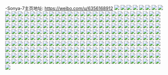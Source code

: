 -Sonya-7主页地址: https://weibo.com/u/6356168912 
![](https://wx4.sinaimg.cn/mw2000/006W9PTqly1h8fe1jlf3kj32560zo4qq.jpg) 
![](https://wx4.sinaimg.cn/mw2000/006W9PTqly1h8fe2k511mj32560zonpd.jpg) 
![](https://wx4.sinaimg.cn/mw2000/006W9PTqly1h7os3w3miyj311w0mk45x.jpg) 
![](https://wx4.sinaimg.cn/mw2000/006W9PTqly1h7os3sifrdj32bo3407wn.jpg) 
![](https://wx4.sinaimg.cn/mw2000/006W9PTqly1h7os3tfy6kj33402c0e82.jpg) 
![](https://wx4.sinaimg.cn/mw2000/006W9PTqly1h7os18crh3j30u01hcthm.jpg) 
![](https://wx4.sinaimg.cn/mw2000/006W9PTqly1h7os18qu5bj30u01hcthr.jpg) 
![](https://wx4.sinaimg.cn/mw2000/006W9PTqly1h7orxw4u4wj32c0340e83.jpg) 
![](https://wx4.sinaimg.cn/mw2000/006W9PTqly1h7orxxt5gpj32c03401kz.jpg) 
![](https://wx4.sinaimg.cn/mw2000/006W9PTqly1h7orxrlgv4j32c0340e82.jpg) 
![](https://wx4.sinaimg.cn/mw2000/006W9PTqly1h7orxtve9mj32c0340e87.jpg) 
![](https://wx4.sinaimg.cn/mw2000/006W9PTqly1h1xbc14sz4j31me28k7wh.jpg) 
![](https://wx4.sinaimg.cn/mw2000/006W9PTqly1h1kz7lsjhjj33402c0b2b.jpg) 
![](https://wx4.sinaimg.cn/mw2000/006W9PTqly1h1kz7ke2hwj32c02c0hdu.jpg) 
![](https://wx4.sinaimg.cn/mw2000/006W9PTqly1h0gj3mtw6aj331i29znpf.jpg) 
![](https://wx4.sinaimg.cn/mw2000/006W9PTqly1h0gj3nlnwpj31mb17rkh0.jpg) 
![](https://wx4.sinaimg.cn/mw2000/006W9PTqly1h0gj3jvjv0j31mc17rgzm.jpg) 
![](https://wx4.sinaimg.cn/mw2000/006W9PTqly1gzan2cqdz0j30k00rl7b1.jpg) 
![](https://wx4.sinaimg.cn/mw2000/006W9PTqly1gz1oggprptj30u00wwted.jpg) 
![](https://wx4.sinaimg.cn/mw2000/006W9PTqly1gz1ogixx8aj30u00u27ak.jpg) 
![](https://wx4.sinaimg.cn/mw2000/006W9PTqly1gz1onq1q3nj30nv0oo0wu.jpg) 
![](https://wx4.sinaimg.cn/mw2000/006W9PTqly1gz1oglrot9j30x10u07bi.jpg) 
![](https://wx4.sinaimg.cn/mw2000/006W9PTqly1gz1oi7x39ej30u00u2tev.jpg) 
![](https://wx4.sinaimg.cn/mw2000/006W9PTqly1gz1ogmtx0zj30u00ug45w.jpg) 
![](https://wx4.sinaimg.cn/mw2000/006W9PTqly1gz1ognbiu5j30u00vhwj2.jpg) 
![](https://wx4.sinaimg.cn/mw2000/006W9PTqly1gz1ognoit9j30y80u0tch.jpg) 
![](https://wx4.sinaimg.cn/mw2000/006W9PTqly1gz1femf4l5j30u0140n4s.jpg) 
![](https://wx4.sinaimg.cn/mw2000/006W9PTqly1gz1femvrwbj31400u0n9e.jpg) 
![](https://wx4.sinaimg.cn/mw2000/006W9PTqly1gz1fem0pr8j313d0u0wme.jpg) 
![](https://wx4.sinaimg.cn/mw2000/006W9PTqly1gz1felggrej31400u010o.jpg) 
![](https://wx4.sinaimg.cn/mw2000/006W9PTqly1gydn93y2w5j31sc2ewkjm.jpg) 
![](https://wx4.sinaimg.cn/mw2000/006W9PTqly1gydn91ujz3j30ty19kdrd.jpg) 
![](https://wx4.sinaimg.cn/mw2000/006W9PTqly1guwmqas8dej60zo2561k602.jpg) 
![](https://wx4.sinaimg.cn/mw2000/006W9PTqly1guwmqbtrimj30zo2564qp.jpg) 
![](https://wx4.sinaimg.cn/mw2000/006W9PTqly1guwmq9x95ij30zo256b2a.jpg) 
![](https://wx4.sinaimg.cn/mw2000/006W9PTqly1gsxssk2o8fj32560zob2a.jpg) 
![](https://wx4.sinaimg.cn/mw2000/006W9PTqly1gsxondu9dqj30qy0mftaf.jpg) 
![](https://wx4.sinaimg.cn/mw2000/006W9PTqly1gsxondff12j30k10ecdiy.jpg) 
![](https://wx4.sinaimg.cn/mw2000/006W9PTqly1gsxone0jrcj30ht0fidgw.jpg) 
![](https://wx4.sinaimg.cn/mw2000/006W9PTqly1gsr8yhtdi6j32560zou0x.jpg) 
![](https://wx4.sinaimg.cn/mw2000/006W9PTqly1gsqzteuufqj32bz2t7x6q.jpg) 
![](https://wx4.sinaimg.cn/mw2000/006W9PTqly1gsqztakeboj32xd271b2a.jpg) 
![](https://wx4.sinaimg.cn/mw2000/006W9PTqly1gsqzt0qnefj32942et7wi.jpg) 
![](https://wx4.sinaimg.cn/mw2000/006W9PTqly1gsqzt8ad71j627829yqv502.jpg) 
![](https://wx4.sinaimg.cn/mw2000/006W9PTqly1gsqzt6y8dhj325s25shdt.jpg) 
![](https://wx4.sinaimg.cn/mw2000/006W9PTqly1gsqzt4sdt2j328125ykjl.jpg) 
![](https://wx4.sinaimg.cn/mw2000/006W9PTqly1gsqzsyhrcsj322f27xkjl.jpg) 
![](https://wx4.sinaimg.cn/mw2000/006W9PTqly1gqo4d58gklj30qg0yi12m.jpg) 
![](https://wx4.sinaimg.cn/mw2000/006W9PTqly1gqo4d21rxpj31d71uo7rp.jpg) 
![](https://wx4.sinaimg.cn/mw2000/006W9PTqly1gqo4d5l53mj30qc0yiqen.jpg) 
![](https://wx4.sinaimg.cn/mw2000/006W9PTqly1gqo4d2kpo2j31e01uo1kx.jpg) 
![](https://wx4.sinaimg.cn/mw2000/006W9PTqly1gqo4d4l1aaj31e01uo7wh.jpg) 
![](https://wx4.sinaimg.cn/mw2000/006W9PTqly1gqo4d33tlaj31e01uob29.jpg) 
![](https://wx4.sinaimg.cn/mw2000/006W9PTqly1gqo4d3mxjsj31d51uo7wh.jpg) 
![](https://wx4.sinaimg.cn/mw2000/006W9PTqly1gqo4d42xl6j31d01uo1kx.jpg) 
![](https://wx4.sinaimg.cn/mw2000/006W9PTqly1gqo4d1p2dfj31c91sck69.jpg) 
![](https://wx4.sinaimg.cn/mw2000/006W9PTqly1gqo4blgh50j31uo1e2wza.jpg) 
![](https://wx4.sinaimg.cn/mw2000/006W9PTqly1gqo4bj72p5j31e01uo1h5.jpg) 
![](https://wx4.sinaimg.cn/mw2000/006W9PTqly1gqo4bl0cvpj31uo1e2kfz.jpg) 
![](https://wx4.sinaimg.cn/mw2000/006W9PTqly1gqo4bk9kktj31e01uo1kx.jpg) 
![](https://wx4.sinaimg.cn/mw2000/006W9PTqly1gqo4bklt54j31e01uoasd.jpg) 
![](https://wx4.sinaimg.cn/mw2000/006W9PTqly1gqo4biwrw9j31e01uoasr.jpg) 
![](https://wx4.sinaimg.cn/mw2000/006W9PTqly1gqo4avziqxj30yi22o1l1.jpg) 
![](https://wx4.sinaimg.cn/mw2000/006W9PTqly1gqo4axguccj30yi22ox6v.jpg) 
![](https://wx4.sinaimg.cn/mw2000/006W9PTqly1gqo4au05j1j32bk340npd.jpg) 
![](https://wx4.sinaimg.cn/mw2000/006W9PTqly1gq7j9xzkd3j312o0u0aje.jpg) 
![](https://wx4.sinaimg.cn/mw2000/006W9PTqly1gq7j9yq7kqj30u0140gzj.jpg) 
![](https://wx4.sinaimg.cn/mw2000/006W9PTqly1gq7j9zadwej30vi0u0doh.jpg) 
![](https://wx4.sinaimg.cn/mw2000/006W9PTqly1gq7j9zvn43j30uj0u07fr.jpg) 
![](https://wx4.sinaimg.cn/mw2000/006W9PTqly1gq7j9wovfmj31980u0wr8.jpg) 
![](https://wx4.sinaimg.cn/mw2000/006W9PTqly1gq7ja0b9r1j30zm0u0dox.jpg) 
![](https://wx4.sinaimg.cn/mw2000/006W9PTqly1gq7ja15hznj30u0140gw2.jpg) 
![](https://wx4.sinaimg.cn/mw2000/006W9PTqly1gq7ja2ijqaj313y0u0k46.jpg) 
![](https://wx4.sinaimg.cn/mw2000/006W9PTqly1gq7j884gl8j32c03401kz.jpg) 
![](https://wx4.sinaimg.cn/mw2000/006W9PTqly1gq7j8aupgkj32a33401kz.jpg) 
![](https://wx4.sinaimg.cn/mw2000/006W9PTqly1gq7j76b3q1j33402c07qq.jpg) 
![](https://wx4.sinaimg.cn/mw2000/006W9PTqly1gq7j79glc5j33402c0hdt.jpg) 
![](https://wx4.sinaimg.cn/mw2000/006W9PTqly1gq7j7s5oq8j32c0340hdt.jpg) 
![](https://wx4.sinaimg.cn/mw2000/006W9PTqly1gq7j8bvbxdj33402c07wh.jpg) 
![](https://wx4.sinaimg.cn/mw2000/006W9PTqly1gq7j822plhj325y2vxk7j.jpg) 
![](https://wx4.sinaimg.cn/mw2000/006W9PTqly1gq7j7cfdggj33402c0hdt.jpg) 
![](https://wx4.sinaimg.cn/mw2000/006W9PTqly1gq7j7eolirj33402c0kjl.jpg) 
![](https://wx4.sinaimg.cn/mw2000/006W9PTqly1gq7j7ggr74j328g2ha7rf.jpg) 
![](https://wx4.sinaimg.cn/mw2000/006W9PTqly1gq7j7hyjrgj32tk20yaxz.jpg) 
![](https://wx4.sinaimg.cn/mw2000/006W9PTqly1gq7j7kfop5j32c0340kjl.jpg) 
![](https://wx4.sinaimg.cn/mw2000/006W9PTqly1gq7j7mxzz6j32c03404qp.jpg) 
![](https://wx4.sinaimg.cn/mw2000/006W9PTqly1gq7j8dg3qyj33402c0aq8.jpg) 
![](https://wx4.sinaimg.cn/mw2000/006W9PTqly1gq7j7puztzj33402c0npd.jpg) 
![](https://wx4.sinaimg.cn/mw2000/006W9PTqly1gq7j7uar67j33402c0tyq.jpg) 
![](https://wx4.sinaimg.cn/mw2000/006W9PTqly1gq7j7xhr9zj32c0340hdu.jpg) 
![](https://wx4.sinaimg.cn/mw2000/006W9PTqly1gq7j80im6vj32c0340hdu.jpg) 
![](https://wx4.sinaimg.cn/mw2000/006W9PTqly1gpzng9uk8kj33402z1hdu.jpg) 
![](https://wx4.sinaimg.cn/mw2000/006W9PTqly1gpzng5ocgsj325p30snpf.jpg) 
![](https://wx4.sinaimg.cn/mw2000/006W9PTqly1gpzng7t228j311c340kjm.jpg) 
![](https://wx4.sinaimg.cn/mw2000/006W9PTqly1gpzngcw1icj32c0340hdw.jpg) 
![](https://wx4.sinaimg.cn/mw2000/006W9PTqly1gpzngfbldqj3254340x6q.jpg) 
![](https://wx4.sinaimg.cn/mw2000/006W9PTqly1gpznggksgjj32c0340kjl.jpg) 
![](https://wx4.sinaimg.cn/mw2000/006W9PTqly1gpzngi1nccj31o02807wi.jpg) 
![](https://wx4.sinaimg.cn/mw2000/006W9PTqly1gpzngjggwmj31o0280x6p.jpg) 
![](https://wx4.sinaimg.cn/mw2000/006W9PTqly1gpznglks62j32c0340u0y.jpg) 
![](https://wx4.sinaimg.cn/mw2000/006W9PTqly1gpzngnmckfj32c0340wvi.jpg) 
![](https://wx4.sinaimg.cn/mw2000/006W9PTqly1gpzngrdue7j32c0340npf.jpg) 
![](https://wx4.sinaimg.cn/mw2000/006W9PTqly1gpzngsi7awj33402c0b29.jpg) 
![](https://wx4.sinaimg.cn/mw2000/006W9PTqly1gpznguats2j31xa1o01kx.jpg) 
![](https://wx4.sinaimg.cn/mw2000/006W9PTqly1gpscolsveyj30u01407c6.jpg) 
![](https://wx4.sinaimg.cn/mw2000/006W9PTqly1gpscre3vl3j30jg0jgtbk.jpg) 
![](https://wx4.sinaimg.cn/mw2000/006W9PTqly1gpj1jagv0rj31ps1pse4w.jpg) 
![](https://wx4.sinaimg.cn/mw2000/006W9PTqly1gpie4x3tdqj30u011in0h.jpg) 
![](https://wx4.sinaimg.cn/mw2000/006W9PTqly1gp28cp0wwpj30u01400z3.jpg) 
![](https://wx4.sinaimg.cn/mw2000/006W9PTqly1gp28bwlr03j30u014013o.jpg) 
![](https://wx4.sinaimg.cn/mw2000/006W9PTqly1gp28cps343j30u0140qcj.jpg) 
![](https://wx4.sinaimg.cn/mw2000/006W9PTqly1gp28cqjkdsj30u0140n60.jpg) 
![](https://wx4.sinaimg.cn/mw2000/006W9PTqly1gp28crd37fj30u014011t.jpg) 
![](https://wx4.sinaimg.cn/mw2000/006W9PTqly1gp28cruf37j30u0140q70.jpg) 
![](https://wx4.sinaimg.cn/mw2000/006W9PTqly1gp28csmrfgj30u0140qc1.jpg) 
![](https://wx4.sinaimg.cn/mw2000/006W9PTqly1gp28ctmt8yj30u0140am7.jpg) 
![](https://wx4.sinaimg.cn/mw2000/006W9PTqly1gp28cucvbmj30u0140gu4.jpg) 
![](https://wx4.sinaimg.cn/mw2000/006W9PTqly1gp28cebsvbj30u01synpp.jpg) 
![](https://wx4.sinaimg.cn/mw2000/006W9PTqly1gp28cfycgnj30u01hck9p.jpg) 
![](https://wx4.sinaimg.cn/mw2000/006W9PTqly1gp28cgpm71j31400u0qa8.jpg) 
![](https://wx4.sinaimg.cn/mw2000/006W9PTqly1gp28chumkxj31yy0u0k8i.jpg) 
![](https://wx4.sinaimg.cn/mw2000/006W9PTqly1gp28cj13cmj31400u0tjw.jpg) 
![](https://wx4.sinaimg.cn/mw2000/006W9PTqly1gp28ckb7jvj31400u0nb2.jpg) 
![](https://wx4.sinaimg.cn/mw2000/006W9PTqly1gp28cl4ox8j31400u0n65.jpg) 
![](https://wx4.sinaimg.cn/mw2000/006W9PTqly1gp28cmgft0j30u0140amz.jpg) 
![](https://wx4.sinaimg.cn/mw2000/006W9PTqly1gp28emrfn6j31400u0aii.jpg) 
![](https://wx4.sinaimg.cn/mw2000/006W9PTqly1gp22zhakwfj30m20e0mxv.jpg) 
![](https://wx4.sinaimg.cn/mw2000/006W9PTqly1gp22zh0vx4j31d30rmdou.jpg) 
![](https://wx4.sinaimg.cn/mw2000/006W9PTqly1gp22zhjughj30km00v74i.jpg) 
![](https://wx4.sinaimg.cn/mw2000/006W9PTqly1gp22zjk2dpj30u01sy4qs.jpg) 
![](https://wx4.sinaimg.cn/mw2000/006W9PTqly1gowjrytjd4j30bb0a475g.jpg) 
![](https://wx4.sinaimg.cn/mw2000/006W9PTqly1gowjrzpbdnj33402c0hdu.jpg) 
![](https://wx4.sinaimg.cn/mw2000/006W9PTqly1gowjs473noj33402c0x6p.jpg) 
![](https://wx4.sinaimg.cn/mw2000/006W9PTqly1goqhqejhwoj33402c0kdc.jpg) 
![](https://wx4.sinaimg.cn/mw2000/006W9PTqly1gof6z9nhpgj33402c0kjm.jpg) 
![](https://wx4.sinaimg.cn/mw2000/006W9PTqly1gocsageaodj33402c0qv6.jpg) 
![](https://wx4.sinaimg.cn/mw2000/006W9PTqly1goco0ndr0tj31400u0dpl.jpg) 
![](https://wx4.sinaimg.cn/mw2000/006W9PTqly1go7vx4xg33j30hs0g9mxt.jpg) 
![](https://wx4.sinaimg.cn/mw2000/006W9PTqly1go6l7bzkf3j30m80m8ack.jpg) 
![](https://wx4.sinaimg.cn/mw2000/006W9PTqly1go2flzj2w6j30yi141n1j.jpg) 
![](https://wx4.sinaimg.cn/mw2000/006W9PTqly1go2flzxlbej30xe20a466.jpg) 
![](https://wx4.sinaimg.cn/mw2000/006W9PTqly1go2fm0xughj30jz0fkdid.jpg) 
![](https://wx4.sinaimg.cn/mw2000/006W9PTqly1go2fnemvk7j30yh0ql793.jpg) 
![](https://wx4.sinaimg.cn/mw2000/006W9PTqly1gniybevq6zj31400u0qlh.jpg) 
![](https://wx4.sinaimg.cn/mw2000/006W9PTqly1gnhqfubk57j30u01sy16c.jpg) 
![](https://wx4.sinaimg.cn/mw2000/006W9PTqly1gnacd9z788j30c60esq3z.jpg) 
![](https://wx4.sinaimg.cn/mw2000/006W9PTqly1gnac98sia3j30k00fc3zu.jpg) 
![](https://wx4.sinaimg.cn/mw2000/006W9PTqly1gm3gh5jprsj30u01syafh.jpg) 
![](https://wx4.sinaimg.cn/mw2000/006W9PTqly1gm3gh3tti2j30u01syjvt.jpg) 
![](https://wx4.sinaimg.cn/mw2000/006W9PTqly1gluqvg5x06j30u0140teh.jpg) 
![](https://wx4.sinaimg.cn/mw2000/006W9PTqly1gkziirywnqj30s611in4q.jpg) 
![](https://wx4.sinaimg.cn/mw2000/006W9PTqly1gkziisiytbj30x21dlgy4.jpg) 
![](https://wx4.sinaimg.cn/mw2000/006W9PTqly1gkziirganxj30u01hcafe.jpg) 
![](https://wx4.sinaimg.cn/mw2000/006W9PTqly1gkzij2myxfj30u01hc7a3.jpg) 
![](https://wx4.sinaimg.cn/mw2000/006W9PTqly1gkzij26zczj31h41zkhbr.jpg) 
![](https://wx4.sinaimg.cn/mw2000/006W9PTqly1gkziito27sj30u00u0n43.jpg) 
![](https://wx4.sinaimg.cn/mw2000/006W9PTqly1gkziiv3c62j30u01swdnz.jpg) 
![](https://wx4.sinaimg.cn/mw2000/006W9PTqly1gkziivfgp0j30yp1aadq6.jpg) 
![](https://wx4.sinaimg.cn/mw2000/006W9PTqly1gkziiy98z8j31o0280kjm.jpg) 
![](https://wx4.sinaimg.cn/mw2000/006W9PTqly1gkzij2wo5cj30u01hc0y9.jpg) 
![](https://wx4.sinaimg.cn/mw2000/006W9PTqly1gkzilafkc7j30u0140aem.jpg) 
![](https://wx4.sinaimg.cn/mw2000/006W9PTqly1gkzila5kz8j31400u0q8w.jpg) 
![](https://wx4.sinaimg.cn/mw2000/006W9PTqly1gkzifacxfwj30s611ijyc.jpg) 
![](https://wx4.sinaimg.cn/mw2000/006W9PTqly1gkzifaqnq6j30ty0uuags.jpg) 
![](https://wx4.sinaimg.cn/mw2000/006W9PTqly1gkzifcjh0zj30ty140al3.jpg) 
![](https://wx4.sinaimg.cn/mw2000/006W9PTqly1gkzifb4nglj30u014011o.jpg) 
![](https://wx4.sinaimg.cn/mw2000/006W9PTqly1gkzifc0524j31440tyagr.jpg) 
![](https://wx4.sinaimg.cn/mw2000/006W9PTqly1gkzifa3o79j30u00zg0zx.jpg) 
![](https://wx4.sinaimg.cn/mw2000/006W9PTqly1gkzhjtcffyj30u0140dn5.jpg) 
![](https://wx4.sinaimg.cn/mw2000/006W9PTqly1gkzhmu8j1vj30hs0ecabn.jpg) 
![](https://wx4.sinaimg.cn/mw2000/006W9PTqly1giu0oti6yuj30yi22ox6s.jpg) 
![](https://wx4.sinaimg.cn/mw2000/006W9PTqly1gi25rd1tunj31gx0u048z.jpg) 
![](https://wx4.sinaimg.cn/mw2000/006W9PTqly1ghbru5y2e7j30tz0y51kx.jpg) 
![](https://wx4.sinaimg.cn/mw2000/006W9PTqly1ggszno65sfj30g50i9wg3.jpg) 
![](https://wx4.sinaimg.cn/mw2000/006W9PTqly1ggm3i2vwkaj30iw0hy0ts.jpg) 
![](https://wx4.sinaimg.cn/mw2000/006W9PTqly1ggbdf22eoyj30u014048r.jpg) 
![](https://wx4.sinaimg.cn/mw2000/006W9PTqly1ggbdc0pfrij30u0141n6q.jpg) 
![](https://wx4.sinaimg.cn/mw2000/006W9PTqly1ggbdc2se1nj30u014qase.jpg) 
![](https://wx4.sinaimg.cn/mw2000/006W9PTqly1ggbdc40iwsj313j0u0h0s.jpg) 
![](https://wx4.sinaimg.cn/mw2000/006W9PTqly1ggbdc4r1iqj313i0u0103.jpg) 
![](https://wx4.sinaimg.cn/mw2000/006W9PTqly1ggbdc5kt8ej30u0140qe2.jpg) 
![](https://wx4.sinaimg.cn/mw2000/006W9PTqly1ggbdc6nopij30u00u0qd9.jpg) 
![](https://wx4.sinaimg.cn/mw2000/006W9PTqly1gf4x5vja93j31sy0u0wst.jpg) 
![](https://wx4.sinaimg.cn/mw2000/006W9PTqly1gf4x5wc3a1j31sy0u0h0i.jpg) 
![](https://wx4.sinaimg.cn/mw2000/006W9PTqly1gf4x5x8183j31sy0u0aom.jpg) 
![](https://wx4.sinaimg.cn/mw2000/006W9PTqly1gez47xciirj31sy0u0q7z.jpg) 
![](https://wx4.sinaimg.cn/mw2000/006W9PTqly1gez47wvmlqj31sy0u0gzu.jpg) 
![](https://wx4.sinaimg.cn/mw2000/006W9PTqly1gez1enulckj31sy0u0jzg.jpg) 
![](https://wx4.sinaimg.cn/mw2000/006W9PTqly1gdnly8sle1j30yi22ob1z.jpg) 
![](https://wx4.sinaimg.cn/mw2000/006W9PTqly1gda0milu53j33402c0b2a.jpg) 
![](https://wx4.sinaimg.cn/mw2000/006W9PTqly1gda0mk0zs2j33402c07wi.jpg) 
![](https://wx4.sinaimg.cn/mw2000/006W9PTqly1gczd3tcxk7j30ld0ldgo7.jpg) 
![](https://wx4.sinaimg.cn/mw2000/006W9PTqly1gcr5ktx1u4j30u00vfdsz.jpg) 
![](https://wx4.sinaimg.cn/mw2000/006W9PTqly1gcli4zbb4fj30it0itjsf.jpg) 
![](https://wx4.sinaimg.cn/mw2000/006W9PTqly1gcfu0fg4duj30v50u0wne.jpg) 
![](https://wx4.sinaimg.cn/mw2000/006W9PTqly1gcfu0duccsj30u00u011a.jpg) 
![](https://wx4.sinaimg.cn/mw2000/006W9PTqly1gbzixpg13fj30jw0prdio.jpg) 
![](https://wx4.sinaimg.cn/mw2000/006W9PTqly1gbzixqg5a4j30u0148jx1.jpg) 
![](https://wx4.sinaimg.cn/mw2000/006W9PTqly1gbzixosuoqj30jw0pmju8.jpg) 
![](https://wx4.sinaimg.cn/mw2000/006W9PTqly1gbuo16qe00j30yi22oqv7.jpg) 
![](https://wx4.sinaimg.cn/mw2000/006W9PTqly1gbuo1axrb2j31kw16onpg.jpg) 
![](https://wx4.sinaimg.cn/mw2000/006W9PTqly1gbuo1jhuywj322o0yiqvc.jpg) 
![](https://wx4.sinaimg.cn/mw2000/006W9PTqly1gbuo1onupjj31kw16ob2c.jpg) 
![](https://wx4.sinaimg.cn/mw2000/006W9PTqly1gbuo1x9e16j322o0yikjq.jpg) 
![](https://wx4.sinaimg.cn/mw2000/006W9PTqly1gbuo206tozj31kw16oqv6.jpg) 
![](https://wx4.sinaimg.cn/mw2000/006W9PTqly1gbuo25gj8zj322o0yi7wj.jpg) 
![](https://wx4.sinaimg.cn/mw2000/006W9PTqly1gbuo28e2otj31kw16ohdu.jpg) 
![](https://wx4.sinaimg.cn/mw2000/006W9PTqly1gbuo2d4lofj322o0yib2b.jpg) 
![](https://wx4.sinaimg.cn/mw2000/006W9PTqly1gbuo2gb83nj319a0xy105.jpg) 
![](https://wx4.sinaimg.cn/mw2000/006W9PTqly1gbuo2gpotzj319a0xy7at.jpg) 
![](https://wx4.sinaimg.cn/mw2000/006W9PTqly1gbuo14c9pdj319a0xytfb.jpg) 
![](https://wx4.sinaimg.cn/mw2000/006W9PTqly1gbuo2m0iyoj322o0yiu10.jpg) 
![](https://wx4.sinaimg.cn/mw2000/006W9PTqly1gbuo2rxoy8j322o0yi4qs.jpg) 
![](https://wx4.sinaimg.cn/mw2000/006W9PTqly1gbuo35u7s7j322o0yiu10.jpg) 
![](https://wx4.sinaimg.cn/mw2000/006W9PTqly1gbuo3eqwgvj322o0yinpi.jpg) 
![](https://wx4.sinaimg.cn/mw2000/006W9PTqly1gbuo3kdf9ij322o0yihdy.jpg) 
![](https://wx4.sinaimg.cn/mw2000/006W9PTqly1gbuo3obcphj322o0yihdz.jpg) 
![](https://wx4.sinaimg.cn/mw2000/006W9PTqly1gbr6dxu0oaj30hc0hcq58.jpg) 
![](https://wx4.sinaimg.cn/mw2000/006W9PTqly1gbdmjzkpfsj31sy0u0dsb.jpg) 
![](https://wx4.sinaimg.cn/mw2000/006W9PTqly1gbdm5jxw2ej31sy0u0aix.jpg) 
![](https://wx4.sinaimg.cn/mw2000/006W9PTqly1gb47q37gjrj30yi22ohdx.jpg) 
![](https://wx4.sinaimg.cn/mw2000/006W9PTqly1gb469dzmncj30yi22oe85.jpg) 
![](https://wx4.sinaimg.cn/mw2000/006W9PTqly1gahhehhs1qj30co0ceq4h.jpg) 
![](https://wx4.sinaimg.cn/mw2000/006W9PTqly1gahh1zltwfj30kt0bqdh9.jpg) 
![](https://wx4.sinaimg.cn/mw2000/006W9PTqly1gahh1yzy9ij30ku0bq75d.jpg) 
![](https://wx4.sinaimg.cn/mw2000/006W9PTqly1g9pa3jemqrj31n05y4qv6.jpg) 
![](https://wx4.sinaimg.cn/mw2000/006W9PTqly1g9pa3akudyj30s611in4q.jpg) 
![](https://wx4.sinaimg.cn/mw2000/006W9PTqly1g9p9ruto83j30sg0r3af3.jpg) 
![](https://wx4.sinaimg.cn/mw2000/006W9PTqly1g2o5woy9stj31390u0dsy.jpg) 
![](https://wx4.sinaimg.cn/mw2000/006W9PTqly1g2o5wpr50xj31000u0aij.jpg) 
![](https://wx4.sinaimg.cn/mw2000/006W9PTqly1g2o5wntjs3j31400u0118.jpg) 
![](https://wx4.sinaimg.cn/mw2000/006W9PTqly1g0wt72vp1xj31120kugtp.jpg) 
![](https://wx4.sinaimg.cn/mw2000/006W9PTqly1g0wt738axuj31120kutgy.jpg) 
![](https://wx4.sinaimg.cn/mw2000/006W9PTqly1g0wt74kd20j31120kudol.jpg) 
